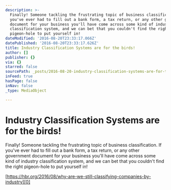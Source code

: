 ```yaml
---
description: >-
  Finally! Someone tackling the frustrating topic of business classification. If
  you've ever had to fill out a bank form, a tax return, or any other government
  document for your business you'll have come across some kind of industry
  classification system, and we can bet that you couldn't find the right
  pigeon-hole to put yourself in!
dateModified: '2016-08-20T23:33:17.066Z'
datePublished: '2016-08-20T23:33:17.626Z'
title: Industry Classification Systems are for the birds!
author: []
publisher: {}
via: {}
starred: false
sourcePath: _posts/2016-08-20-industry-classification-systems-are-for-the-birds.md
inFeed: true
hasPage: false
inNav: false
_type: MediaObject

---
```

# Industry Classification Systems are for the birds!

Finally! Someone tackling the frustrating topic of business classification. If you've ever had to fill out a bank form, a tax return, or any other government document for your business you'll have come across some kind of industry classification system, and we can bet that you couldn't find the right pigeon-hole to put yourself in!

[https://hbr.org/2016/08/why-are-we-still-classifying-companies-by-industry][0]

[0]: https://hbr.org/2016/08/why-are-we-still-classifying-companies-by-industry